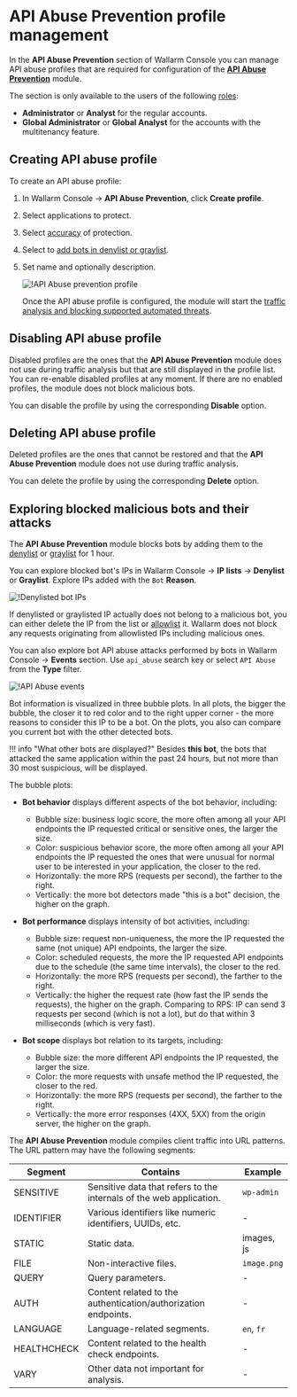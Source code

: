 # API Abuse Prevention profile management

In the **API Abuse Prevention** section of Wallarm Console you can manage API abuse profiles that are required for configuration of the [**API Abuse Prevention**](../about-wallarm/api-abuse-prevention.md) module.

The section is only available to the users of the following [roles](../user-guides/settings/users.md#user-roles):

* **Administrator** or **Analyst** for the regular accounts.
* **Global Administrator** or **Global Analyst** for the accounts with the multitenancy feature.

## Creating API abuse profile

To create an API abuse profile:

1. In Wallarm Console → **API Abuse Prevention**, click **Create profile**.
1. Select applications to protect.
1. Select [accuracy](../about-wallarm/api-abuse-prevention.md#accuracy) of protection.
1. Select to [add bots in denylist or graylist](../about-wallarm/api-abuse-prevention.md#reaction-to-malicious-bots).
1. Set name and optionally description.

    ![!API Abuse prevention profile](../images/about-wallarm-waf/abi-abuse-prevention/create-api-abuse-prevention.png)

    Once the API abuse profile is configured, the module will start the [traffic analysis and blocking supported automated threats](../about-wallarm/api-abuse-prevention.md#how-api-abuse-prevention-works).

## Disabling API abuse profile

Disabled profiles are the ones that the **API Abuse Prevention** module does not use during traffic analysis but that are still displayed in the profile list. You can re-enable disabled profiles at any moment. If there are no enabled profiles, the module does not block malicious bots.

You can disable the profile by using the corresponding **Disable** option.

## Deleting API abuse profile

Deleted profiles are the ones that cannot be restored and that the **API Abuse Prevention** module does not use during traffic analysis.

You can delete the profile by using the corresponding **Delete** option.

## Exploring blocked malicious bots and their attacks

The **API Abuse Prevention** module blocks bots by adding them to the [denylist](../user-guides/ip-lists/denylist.md) or [graylist](../user-guides/ip-lists/graylist.md) for 1 hour.

You can explore blocked bot's IPs in Wallarm Console → **IP lists** → **Denylist** or **Graylist**. Explore IPs added with the `Bot` **Reason**.

![!Denylisted bot IPs](../images/about-wallarm-waf/abi-abuse-prevention/denylisted-bot-ips.png)

If denylisted or graylisted IP actually does not belong to a malicious bot, you can either delete the IP from the list or [allowlist](../user-guides/ip-lists/allowlist.md) it. Wallarm does not block any requests originating from allowlisted IPs including malicious ones.

You can also explore bot API abuse attacks performed by bots in Wallarm Console → **Events** section. Use `api_abuse` search key or select `API Abuse` from the **Type** filter.


![!API Abuse events](../images/about-wallarm-waf/abi-abuse-prevention/api-abuse-events.png)

Bot information is visualized in three bubble plots. In all plots, the bigger the bubble, the closer it to red color and to the right upper corner - the more reasons to consider this IP to be a bot. On the plots, you also can compare you current bot with the other detected bots.

!!! info "What other bots are displayed?"
    Besides **this bot**, the bots that attacked the same application within the past 24 hours, but not more than 30 most suspicious, will be displayed.

The bubble plots:

* **Bot behavior** displays different aspects of the bot behavior, including:

    * Bubble size: business logic score, the more often among all your API endpoints the IP requested critical or sensitive ones, the larger the size.
    * Color: suspicious behavior score, the more often among all your API endpoints the IP requested the ones that were unusual for normal user to be interested in your application, the closer to the red.
    * Horizontally: the more RPS (requests per second), the farther to the right.
    * Vertically: the more bot detectors made "this is a bot" decision, the higher on the graph.

* **Bot performance** displays intensity of bot activities, including:

    * Bubble size: request non-uniqueness, the more the IP requested the same (not unique) API endpoints, the larger the size.
    * Color: scheduled requests, the more the IP requested API endpoints due to the schedule (the same time intervals), the closer to the red.
    * Horizontally: the more RPS (requests per second), the farther to the right.
    * Vertically: the higher the request rate (how fast the IP sends the requests), the higher on the graph. Comparing to RPS: IP can send 3 requests per second (which is not a lot), but do that within 3 milliseconds (which is very fast).

* **Bot scope** displays bot relation to its targets, including:

    * Bubble size: the more different API endpoints the IP requested, the larger the size.
    * Color: the more requests with unsafe method the IP requested, the closer to the red.
    * Horizontally: the more RPS (requests per second), the farther to the right.
    * Vertically: the more error responses (4XX, 5XX) from the origin server, the higher on the graph.

The **API Abuse Prevention** module compiles client traffic into URL patterns. The URL pattern may have the following segments:

| Segment | Contains | Example |
|---|---|---|
| SENSITIVE | Sensitive data that refers to the internals of the web application. | `wp-admin` |
| IDENTIFIER | Various identifiers like numeric identifiers, UUIDs, etc. | - |
| STATIC | Static data. | images, js |
| FILE | Non-interactive files. | `image.png` |
| QUERY | Query parameters. | - |
| AUTH | Content related to the authentication/authorization endpoints. | - |
| LANGUAGE | Language-related segments. | `en`, `fr` |
| HEALTHCHECK | Content related to the health check endpoints. | - |
| VARY | Other data not important for analysis. | - |
